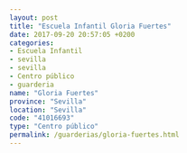 ```yaml
---
layout: post
title: "Escuela Infantil Gloria Fuertes"
date: 2017-09-20 20:57:05 +0200
categories:
- Escuela Infantil
- sevilla
- sevilla
- Centro público
- guarderia
name: "Gloria Fuertes"
province: "Sevilla"
location: "Sevilla"
code: "41016693"
type: "Centro público"
permalink: /guarderias/gloria-fuertes.html
---
```

